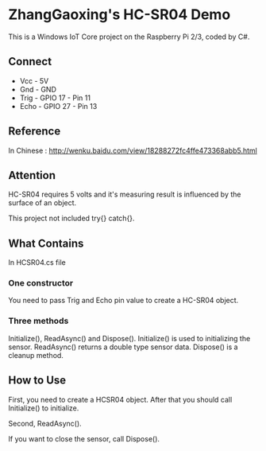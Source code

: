 # ZhangGaoxing's HC-SR04 Demo
This is a Windows IoT Core project on the Raspberry Pi 2/3, coded by C#.

## Connect
* Vcc - 5V
* Gnd - GND
* Trig - GPIO 17 - Pin 11
* Echo - GPIO 27 - Pin 13

## Reference
In Chinese : http://wenku.baidu.com/view/18288272fc4ffe473368abb5.html

## Attention
HC-SR04 requires 5 volts and it's measuring result is influenced by the surface of an object.

This project not included try{} catch{}.

## What Contains
In HCSR04.cs file
### One constructor
You need to pass Trig and Echo pin value to create a HC-SR04 object.
### Three methods
Initialize(), ReadAsync() and Dispose(). Initialize() is used to initializing the sensor. ReadAsync() returns a double type sensor data. Dispose() is a cleanup method.

## How to Use
First, you need to create a HCSR04 object. After that you should call Initialize() to initialize. 

Second, ReadAsync(). 

If you want to close the sensor, call Dispose().
